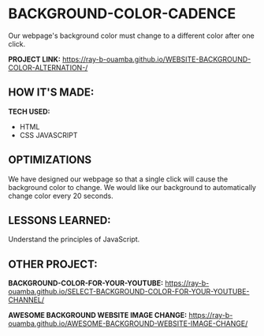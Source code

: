 # BACKGROUND-COLOR-CADENCE

Our webpage's background color must change to a different color after one click. 

**PROJECT LINK:**  https://ray-b-ouamba.github.io/WEBSITE-BACKGROUND-COLOR-ALTERNATION-/

## HOW IT'S MADE:

**TECH USED:** 
* HTML
* CSS JAVASCRIPT

## OPTIMIZATIONS
We have designed our webpage so that a single click will cause the background color to change.  We would like our background to automatically change color every 20 seconds.

## LESSONS LEARNED:
Understand the principles of JavaScript.

## OTHER PROJECT:
**BACKGROUND-COLOR-FOR-YOUR-YOUTUBE:** 
https://ray-b-ouamba.github.io/SELECT-BACKGROUND-COLOR-FOR-YOUR-YOUTUBE-CHANNEL/

**AWESOME BACKGROUND WEBSITE IMAGE CHANGE:** 
https://ray-b-ouamba.github.io/AWESOME-BACKGROUND-WEBSITE-IMAGE-CHANGE/
